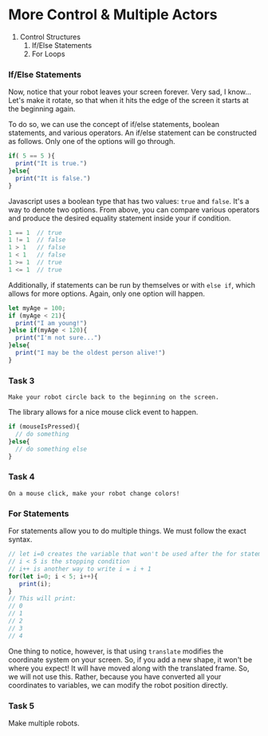 # More Control & Multiple Actors
1. Control Structures
    1. If/Else Statements
    2. For Loops

### If/Else Statements
Now, notice that your robot leaves your screen forever. Very sad, I know...
Let's make it rotate, so that when it hits the edge of the screen it starts at
the beginning again.

To do so, we can use the concept of if/else statements, boolean statements, and
various operators. An if/else statement can be constructed as follows. Only one
of the options will go through.
```javascript
if( 5 == 5 ){
  print("It is true.")
}else{
  print("It is false.")
}
```
Javascript uses a boolean type that has two values: `true` and `false`. It's a
way to denote two options. From above, you can compare various operators and
produce the desired equality statement inside your if condition.
```javascript
1 == 1  // true
1 != 1  // false
1 > 1   // false
1 < 1   // false
1 >= 1  // true
1 <= 1  // true
```
Additionally, if statements can be run by themselves or with `else if`, which
allows for more options. Again, only one option will happen.
```javascript
let myAge = 100;
if (myAge < 21){
  print("I am young!")
}else if(myAge < 120){
  print("I'm not sure...")
}else{
  print("I may be the oldest person alive!")
}
```

### Task 3
```
Make your robot circle back to the beginning on the screen.
```

The library allows for a nice mouse click event to happen.
```javascript
if (mouseIsPressed){
  // do something
}else{
  // do something else
}

```
### Task 4
```
On a mouse click, make your robot change colors!
```


### For Statements
For statements allow you to do multiple things. We must follow the exact syntax.
```javascript
// let i=0 creates the variable that won't be used after the for statement
// i < 5 is the stopping condition
// i++ is another way to write i = i + 1
for(let i=0; i < 5; i++){
   print(i);
}
// This will print:
// 0
// 1
// 2
// 3
// 4
```

One thing to notice, however, is that using `translate` modifies the coordinate
system on your screen. So, if you add a new shape, it won't be where you expect!
It will have moved along with the translated frame. So, we will not use this.
Rather, because you have converted all your coordinates to variables, we can
modify the robot position directly.

### Task 5
Make multiple robots.
